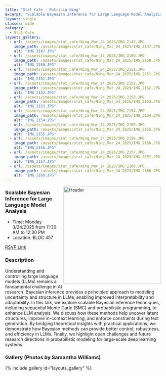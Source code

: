 ```yaml
---
title: "Stat Cafe - Patricia Ning"
excerpt: "Scalable Bayesian Inference for Large Language Model Analysis"
layout: single
classes: wide
category: 
  - Stat Cafe
layouts_gallery:
  - url: /assets/images/stat_cafe/Ning_Mar_24_2025/IMG_2147.JPG
    image_path: /assets/images/stat_cafe/Ning_Mar_24_2025/IMG_2147.JPG
    alt: "IMG_2147.JPG"
  - url: /assets/images/stat_cafe/Ning_Mar_24_2025/IMG_2150.JPG
    image_path: /assets/images/stat_cafe/Ning_Mar_24_2025/IMG_2150.JPG
    alt: "IMG_2150.JPG"
  - url: /assets/images/stat_cafe/Ning_Mar_24_2025/IMG_2151.JPG
    image_path: /assets/images/stat_cafe/Ning_Mar_24_2025/IMG_2151.JPG
    alt: "IMG_2151.JPG"
  - url: /assets/images/stat_cafe/Ning_Mar_24_2025/IMG_2152.JPG
    image_path: /assets/images/stat_cafe/Ning_Mar_24_2025/IMG_2152.JPG
    alt: "IMG_2152.JPG"
  - url: /assets/images/stat_cafe/Ning_Mar_24_2025/IMG_2153.JPG
    image_path: /assets/images/stat_cafe/Ning_Mar_24_2025/IMG_2153.JPG
    alt: "IMG_2153.JPG"
  - url: /assets/images/stat_cafe/Ning_Mar_24_2025/IMG_2154.JPG
    image_path: /assets/images/stat_cafe/Ning_Mar_24_2025/IMG_2154.JPG
    alt: "IMG_2154.JPG"
  - url: /assets/images/stat_cafe/Ning_Mar_24_2025/IMG_2155.JPG
    image_path: /assets/images/stat_cafe/Ning_Mar_24_2025/IMG_2155.JPG
    alt: "IMG_2155.JPG"
  - url: /assets/images/stat_cafe/Ning_Mar_24_2025/IMG_2156.JPG
    image_path: /assets/images/stat_cafe/Ning_Mar_24_2025/IMG_2156.JPG
    alt: "IMG_2156.JPG"
  - url: /assets/images/stat_cafe/Ning_Mar_24_2025/IMG_2157.JPG
    image_path: /assets/images/stat_cafe/Ning_Mar_24_2025/IMG_2157.JPG
    alt: "IMG_2157.JPG"
  - url: /assets/images/stat_cafe/Ning_Mar_24_2025/IMG_2160.JPG
    image_path: /assets/images/stat_cafe/Ning_Mar_24_2025/IMG_2160.JPG
    alt: "IMG_2160.JPG"
---
```


 
<img src="https://github.com/jeroda7105/tamusgsa.github.io/blob/master/assets/images/stat_cafe/Ning_Mar_24_2025/IMG_2158.JPG?raw=true" alt="Header" width="315" style="float: right;"/> 



### Scalable Bayesian Inference for Large Language Model Analysis

- Time: Monday 3/24/2025 from 11:30 AM to 12:30 PM
- Location: BLOC 457


[RSVP Link](<https://urldefense.com/v3/__https://forms.gle/KBYBF2quzEfoJAmf6__;!!KwNVnqRv!EVQPxo43XRirLQ2XpG1OVsGqrPh2mQFRl4e5keJQveu5VVY9xVAzGMRsQfk98oLD8HsR0dLWMc12upFFMUltlA$>)

### Description
Understanding and controlling large language models (LLMs) remains a fundamental challenge in AI research. Bayesian inference provides a principled approach to modeling uncertainty and structure in LLMs, enabling improved interpretability and adaptability. In this talk, we explore scalable Bayesian inference techniques, including sequential Monte Carlo (SMC) and probabilistic programming, to enhance LLM analysis. We discuss how these methods help uncover latent structures, improve in-context learning, and enforce constraints during text generation. By bridging theoretical insights with practical applications, we demonstrate how Bayesian methods can provide better control, robustness, and efficiency in LLMs. Finally, we highlight open challenges and future research directions in probabilistic modeling for large-scale deep learning systems.

<!--
### Presentation
<iframe src="https://drive.google.com/file/d/1tN9MfS-UIcedYkMafjpg1VxsRcSM0t8T/preview" width="640" height="480" allow="autoplay"></iframe>
-->

<!-- 
### Recording
<iframe width="560" height="315" src="https://www.youtube.com/embed/jEcWYSiLkQU?si=R-NyovAX466xlHP_" title="YouTube video player" frameborder="0" allow="accelerometer; autoplay; clipboard-write; encrypted-media; gyroscope; picture-in-picture; web-share" referrerpolicy="strict-origin-when-cross-origin" allowfullscreen></iframe>
-->

 
### Gallery (Photos by Samantha Williams)

{% include gallery id="layouts_gallery" %}

